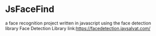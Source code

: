 # JsFaceFind
a face recognition project written in javascript using the face detection library
Face Detection Library link:https://facedetection.jaysalvat.com/
